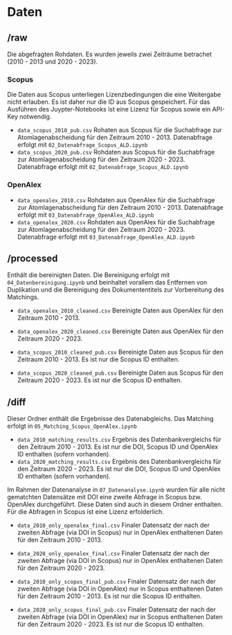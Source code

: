 # Daten

## /raw

Die abgefragten Rohdaten. Es wurden jeweils zwei Zeiträume betrachet (2010 - 2013 und 2020 - 2023). 


### Scopus

Die Daten aus Scopus unterliegen Lizenzbedingungen die eine Weitergabe nicht erlauben. Es ist daher nur die ID aus Scopus gespeichert.
Für das Ausführen des Juypter-Notebooks ist eine Lizenz für Scopus sowie ein API-Key notwendig.

* `data_scopus_2010_pub.csv`
Rohaten aus Scopus für die Suchabfrage zur Atomlagenabscheidung für den Zeitraum 2010 - 2013. Datenabfrage erfolgt mit `02_Datenabfrage_Scopus_ALD.ipynb`
* `data_scopus_2020_pub.csv`
Rohdaten aus Scopus für die Suchabfrage zur Atomlagenabscheidung für den Zeitraum 2020 - 2023. Datenabfrage erfolgt mit `02_Datenabfrage_Scopus_ALD.ipynb`


### OpenAlex

* `data_openalex_2010.csv`
Rohdaten aus OpenAlex für die Suchabfrage zur Atomlagenabscheidung für den Zeitraum 2010 - 2013. Datenabfrage erfolgt mit `03_Datenabfrage_OpenAlex_ALD.ipynb`
* `data_openalex_2020.csv`
Rohdaten aus OpenAlex für die Suchabfrage zur Atomlagenabscheidung für den Zeitraum 2020 - 2023. Datenabfrage erfolgt mit `03_Datenabfrage_OpenAlex_ALD.ipynb`



## /processed

Enthält die bereinigten Daten. Die Bereinigung erfolgt mit `04_Datenbereinigung.ipynb` und beinhaltet vorallem das Entfernen von Duplikation und die Bereinigung 
des Dokumententitels zur Vorbereitung des Matchings.

* `data_openalex_2010_cleaned.csv`
Bereinigte Daten aus OpenAlex für den Zeitraum 2010 - 2013. 
* `data_openalex_2020_cleaned.csv`
Bereinigte Daten aus OpenAlex für den Zeitraum 2020 - 2023. 

* `data_scopus_2010_cleaned_pub.csv`
Bereinigte Daten aus Scopus für den Zeitraum 2010 - 2013. Es ist nur die Scopus ID enthalten.
* `data_scopus_2020_cleaned_pub.csv`
Bereinigte Daten aus Scopus für den Zeitraum 2020 - 2023. Es ist nur die Scopus ID enthalten.


## /diff

Dieser Ordner enthält die Ergebnisse des Datenabgleichs. Das Matching erfolgt in `05_Matching_Scopus_OpenAlex.ipynb`

* `data_2010_matching_results.csv`
Ergebnis des Datenbankvergleichs für den Zeitraum 2010 - 2013. Es ist nur die DOI, Scopus ID und OpenAlex ID enthalten (sofern vorhanden).
* `data_2020_matching_results.csv`
Ergebnis des Datenbankvergleichs für den Zeitraum 2020 - 2023. Es ist nur die DOI, Scopus ID und OpenAlex ID enthalten (sofern vorhanden).


Im Rahmen der Datenanalyse in `07_Datenanalyse.ipynb` wurden für alle nicht gematchten Datensätze mit DOI eine zweite Abfrage in Scopus bzw. OpenAlex durchgeführt. 
Diese Daten sind auch in diesem Ordner enthalten. Für die Abfragen in Scopus ist eine Lizenz erfolderlich. 


* `data_2010_only_openalex_final.csv`
Finaler Datensatz der nach der zweiten Abfrage (via DOI in Scopus) nur in OpenAlex enthaltenen Daten für den Zeitraum 2010 - 2013. 
* `data_2020_only_openalex_final.csv`
Finaler Datensatz der nach der zweiten Abfrage (via DOI in Scopus) nur in OpenAlex enthaltenen Daten für den Zeitraum 2020 - 2023. 

* `data_2010_only_scopus_final_pub.csv`
Finaler Datensatz der nach der zweiten Abfrage (via DOI in OpenAlex) nur in Scopus enthaltenen Daten für den Zeitraum 2010 - 2013. 
Es ist nur die Scopus ID enthalten.
* `data_2020_only_scopus_final_pub.csv`
Finaler Datensatz der nach der zweiten Abfrage (via DOI in OpenAlex) nur in Scopus enthaltenen Daten für den Zeitraum 2020 - 2023. 
Es ist nur die Scopus ID enthalten.
